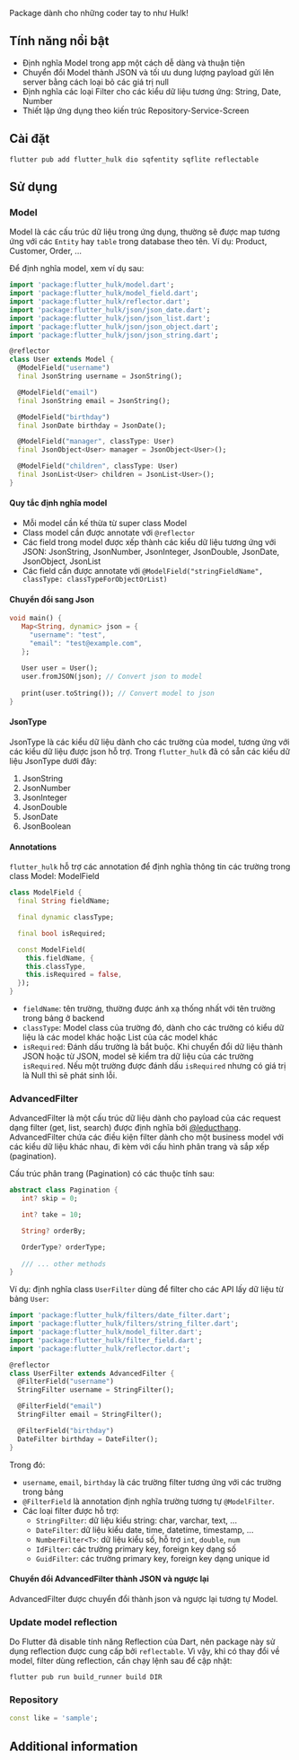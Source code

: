 <!--
This README describes the package. If you publish this package to pub.dev,
this README's contents appear on the landing page for your package.

For information about how to write a good package README, see the guide for
[writing package pages](https://dart.dev/guides/libraries/writing-package-pages).

For general information about developing packages, see the Dart guide for
[creating packages](https://dart.dev/guides/libraries/create-library-packages)
and the Flutter guide for
[developing packages and plugins](https://flutter.dev/developing-packages).
-->

Package dành cho những coder tay to như Hulk!

## Tính năng nổi bật

- Định nghĩa Model trong app một cách dễ dàng và thuận tiện
- Chuyển đổi Model thành JSON và tối ưu dung lượng payload gửi lên server bằng cách loại bỏ các giá trị null
- Định nghĩa các loại Filter cho các kiểu dữ liệu tương ứng: String, Date, Number
- Thiết lập ứng dụng theo kiến trúc Repository-Service-Screen

## Cài đặt

```shell
flutter pub add flutter_hulk dio sqfentity sqflite reflectable
```

## Sử dụng

### Model

Model là các cấu trúc dữ liệu trong ứng dụng, thường sẽ được map tương ứng với các `Entity` hay `table` trong database
theo tên.
Ví dụ: Product, Customer, Order, ...

Để định nghĩa model, xem ví dụ sau:

```dart
import 'package:flutter_hulk/model.dart';
import 'package:flutter_hulk/model_field.dart';
import 'package:flutter_hulk/reflector.dart';
import 'package:flutter_hulk/json/json_date.dart';
import 'package:flutter_hulk/json/json_list.dart';
import 'package:flutter_hulk/json/json_object.dart';
import 'package:flutter_hulk/json/json_string.dart';

@reflector
class User extends Model {
  @ModelField("username")
  final JsonString username = JsonString();

  @ModelField("email")
  final JsonString email = JsonString();

  @ModelField("birthday")
  final JsonDate birthday = JsonDate();

  @ModelField("manager", classType: User)
  final JsonObject<User> manager = JsonObject<User>();

  @ModelField("children", classType: User)
  final JsonList<User> children = JsonList<User>();
}
```

#### Quy tắc định nghĩa model

- Mỗi model cần kế thừa từ super class Model
- Class model cần được annotate với `@reflector`
- Các field trong model được xếp thành các kiểu dữ liệu tương ứng với JSON: JsonString, JsonNumber, JsonInteger,
  JsonDouble, JsonDate, JsonObject, JsonList
- Các field cần được annotate với `@ModelField("stringFieldName", classType: classTypeForObjectOrList)`

#### Chuyển đổi sang Json

```dart
void main() {
   Map<String, dynamic> json = {
     "username": "test",
     "email": "test@example.com",
   };
   
   User user = User();
   user.fromJSON(json); // Convert json to model
   
   print(user.toString()); // Convert model to json
}
```

#### JsonType

JsonType là các kiểu dữ liệu dành cho các trường của model, tương ứng với các kiểu dữ liệu được json hỗ trợ.
Trong `flutter_hulk` đã có sẵn các kiểu dữ liệu JsonType dưới đây:

1. JsonString
2. JsonNumber
3. JsonInteger
4. JsonDouble
5. JsonDate
6. JsonBoolean

#### Annotations

`flutter_hulk` hỗ trợ các annotation để định nghĩa thông tin các trường trong class Model: ModelField

```dart
class ModelField {
  final String fieldName;

  final dynamic classType;

  final bool isRequired;

  const ModelField(
    this.fieldName, {
    this.classType,
    this.isRequired = false,
  });
}
```

- `fieldName`: tên trường, thường được ánh xạ thống nhất với tên trường trong bảng ở backend
- `classType`: Model class của trường đó, dành cho các trường có kiểu dữ liệu là các model khác hoặc List của các model khác
- `isRequired`: Đánh dấu trường là bắt buộc. Khi chuyển đổi dữ liệu thành JSON hoặc từ JSON, model sẽ kiểm tra dữ liệu của các trường `isRequired`. Nếu một trường được đánh dấu `isRequired` nhưng có giá trị là Null thì sẽ phát sinh lỗi. 

### AdvancedFilter

AdvancedFilter là một cấu trúc dữ liệu dành cho payload của các request dạng filter (get, list, search) được định nghĩa bởi [@leducthang](https://github.com/leducthang).
AdvancedFilter chứa các điều kiện filter dành cho một business model với các kiểu dữ liệu khác nhau, đi kèm với cấu hình phân trang và sắp xếp (pagination).

Cấu trúc phân trang (Pagination) có các thuộc tính sau:

```dart
abstract class Pagination {
   int? skip = 0;

   int? take = 10;

   String? orderBy;

   OrderType? orderType;
   
   /// ... other methods
}
```

Ví dụ: định nghĩa class `UserFilter` dùng để filter cho các API lấy dữ liệu từ bảng `User`:

```dart
import 'package:flutter_hulk/filters/date_filter.dart';
import 'package:flutter_hulk/filters/string_filter.dart';
import 'package:flutter_hulk/model_filter.dart';
import 'package:flutter_hulk/filter_field.dart';
import 'package:flutter_hulk/reflector.dart';

@reflector
class UserFilter extends AdvancedFilter {
  @FilterField("username")
  StringFilter username = StringFilter();

  @FilterField("email")
  StringFilter email = StringFilter();

  @FilterField("birthday")
  DateFilter birthday = DateFilter();
}
```

Trong đó:
- `username`, `email`, `birthday` là các trường filter tương ứng với các trường trong bảng
- `@FilterField` là annotation định nghĩa trường tương tự `@ModelFilter`.
- Các loại filter được hỗ trợ:
  - `StringFilter`: dữ liệu kiểu string: char, varchar, text, ...
  - `DateFilter`: dữ liệu kiểu date, time, datetime, timestamp, ...
  - `NumberFilter<T>`: dữ liệu kiểu số, hỗ trợ `int`, `double`, `num`
  - `IdFilter`: các trường primary key, foreign key dạng số
  - `GuidFilter`: các trường primary key, foreign key dạng unique id

#### Chuyển đổi AdvancedFilter thành JSON và ngược lại

   AdvancedFilter được chuyển đổi thành json và ngược lại tương tự Model.

### Update model reflection

Do Flutter đã disable tính năng Reflection của Dart, nên package này sử dụng reflection được cung cấp bởi `reflectable`.
Vì vậy, khi có thay đổi về model, filter dùng reflection, cần chạy lệnh sau để cập nhật:

```shell
flutter pub run build_runner build DIR
```

### Repository

```dart
const like = 'sample';
```

## Additional information
